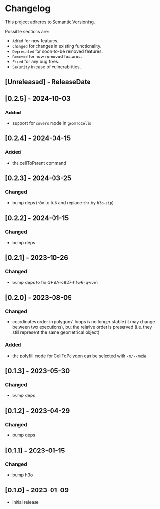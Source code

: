 # Changelog

This project adheres to [Semantic Versioning](https://semver.org/spec/v2.0.0.html).

Possible sections are:

- `Added` for new features.
- `Changed` for changes in existing functionality.
- `Deprecated` for soon-to-be removed features.
- `Removed` for now removed features.
- `Fixed` for any bug fixes.
- `Security` in case of vulnerabilities.

<!-- next-header -->
## [Unreleased] - ReleaseDate

## [0.2.5] - 2024-10-03

### Added

- support for `covers` mode in `geomToCells`

## [0.2.4] - 2024-04-15

### Added

- the cellToParent command

## [0.2.3] - 2024-03-25

### Changed

- bump deps (`h3o` to `0.6` and replace `thc` by `h3o-zip`)

## [0.2.2] - 2024-01-15

### Changed

- bump deps

## [0.2.1] - 2023-10-26

### Changed

- bump deps to fix GHSA-c827-hfw6-qwvm

## [0.2.0] - 2023-08-09

### Changed

- coordinates order in polygons' loops is no longer stable (it may change
  between two executions), but the relative order is preserved (i.e. they still
  represent the same geometrical object)

### Added

- the polyfill mode for CellToPolygon can be selected with `-m/--mode`

## [0.1.3] - 2023-05-30

### Changed

- bump deps

## [0.1.2] - 2023-04-29

### Changed

- bump deps

## [0.1.1] - 2023-01-15

### Changed

- bump h3o

## [0.1.0] - 2023-01-09

- initial release
